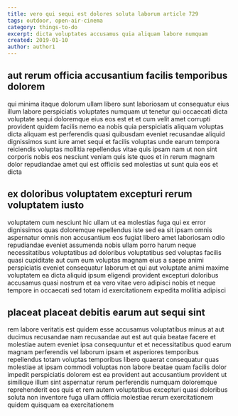 ```yaml
---
title: vero qui sequi est dolores soluta laborum article 729
tags: outdoor, open-air-cinema
category: things-to-do
excerpt: dicta voluptates accusamus quia aliquam labore numquam
created: 2019-01-10
author: author1
---
```


## aut rerum officia accusantium facilis temporibus dolorem

qui minima itaque dolorum ullam libero sunt laboriosam ut consequatur eius illum labore perspiciatis voluptates numquam ut tenetur qui occaecati dicta voluptate sequi doloremque eius eos est et et cum velit amet corrupti provident quidem facilis nemo ea nobis quia perspiciatis aliquam voluptas dicta aliquam est perferendis quasi quibusdam eveniet recusandae aliquid dignissimos sunt iure amet sequi et facilis voluptas unde earum tempora reiciendis voluptas mollitia repellendus vitae quis ipsam nam ut non sint corporis nobis eos nesciunt veniam quis iste quos et in rerum magnam dolor repudiandae amet qui est officiis sed molestias ut sunt quia eos et dicta

## ex doloribus voluptatem excepturi rerum voluptatem iusto

voluptatem cum nesciunt hic ullam ut ea molestias fuga qui ex error dignissimos quas doloremque repellendus iste sed ea sit ipsam omnis aspernatur omnis non accusantium eos fugiat libero amet laboriosam odio repudiandae eveniet assumenda nobis ullam porro harum neque necessitatibus voluptatibus ad doloribus voluptatibus sed voluptas facilis quasi cupiditate aut cum eum voluptas magnam eius a saepe animi perspiciatis eveniet consequatur laborum et qui aut voluptate animi maxime voluptatem ea dicta aliquid ipsum eligendi provident excepturi doloribus accusamus quasi nostrum et ea vero vitae vero adipisci nobis et neque tempore in occaecati sed totam id exercitationem expedita mollitia adipisci

## placeat placeat debitis earum aut sequi sint

rem labore veritatis est quidem esse accusamus voluptatibus minus at aut ducimus recusandae nam recusandae aut est aut quia beatae facere et molestiae autem eveniet ipsa consequuntur et et necessitatibus quod earum magnam perferendis vel laborum ipsam et asperiores temporibus repellendus totam voluptas temporibus libero quaerat consequatur quas molestiae at ipsam commodi voluptas non labore beatae quam facilis dolor impedit perspiciatis dolorem est ea provident aut accusantium provident ut similique illum sint aspernatur rerum perferendis numquam doloremque reprehenderit eos quis et rem autem voluptatibus excepturi quasi doloribus soluta non inventore fuga ullam officia molestiae rerum exercitationem quidem quisquam ea exercitationem
